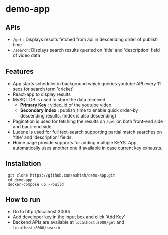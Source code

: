 # demo-app

## APIs

 - `/get` : Displays results fetched from api in descending order of publish time
 - `/search`: Displays search results queried on 'title' and 'description' field of video data

## Features

 - App starts scheduler in background which queries youtube API every 11 secs for search term 'cricket'
 - React-app to display results
 - MySQL DB is used to store the data received 
	 - **Primary Key** : video_id of the youtube video
	 - **Secondary Index** : publish_time to enable quick order-by descending results. (index is also descending) 
 - Pagination is used for fetching the results on `/get` on both front-end side and back-end side.
 - Lucene is used for full text-search supporting partial match searches on 'title' and 'description' fields.
 - Home page provide supports for adding multiple KEYS. App automatically uses another one if available in case current key exhausts.
## Installation
 
     git clone https://github.com/ashtsh/demo-app.git
     cd demo-app
     docker-compose up --build

## How to run

 - Go to http://localhost:3000/
 - Add developer key in the input box and click 'Add Key'
 - Backend APIs are available at `localhost:8080/get` and `localhost:8080/search`
